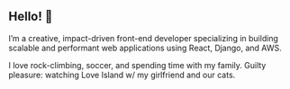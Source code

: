 ## Hello! 👋

I’m a creative, impact-driven front-end developer specializing in building scalable and performant web applications using React, Django, and AWS.

I love rock-climbing, soccer, and spending time with my family. Guilty pleasure: watching Love Island w/ my girlfriend and our cats. 
<!--
**wesyancy/wesyancy** is a ✨ _special_ ✨ repository because its `README.md` (this file) appears on your GitHub profile.

Here are some ideas to get you started:

- 🔭 I’m currently working on ...
- 🌱 I’m currently learning ...
- 👯 I’m looking to collaborate on ...
- 🤔 I’m looking for help with ...
- 💬 Ask me about ...
- 📫 How to reach me: ...
- 😄 Pronouns: ...
- ⚡ Fun fact: ...
-->

